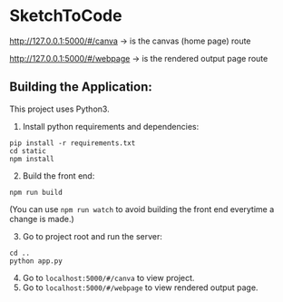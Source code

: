 # SketchToCode

http://127.0.0.1:5000/#/canva -> is the canvas (home page) route

http://127.0.0.1:5000/#/webpage -> is the rendered output page route

## Building the Application:

This project uses Python3.

1. Install python requirements and dependencies:
```
pip install -r requirements.txt
cd static
npm install
```

2. Build the front end:
```
npm run build
```
(You can use ```npm run watch``` to avoid building the front end everytime a change is made.)

3. Go to project root and run the server:
```
cd ..
python app.py
```

4. Go to ```localhost:5000/#/canva``` to view project.
5. Go to ```localhost:5000/#/webpage``` to view rendered output page.

